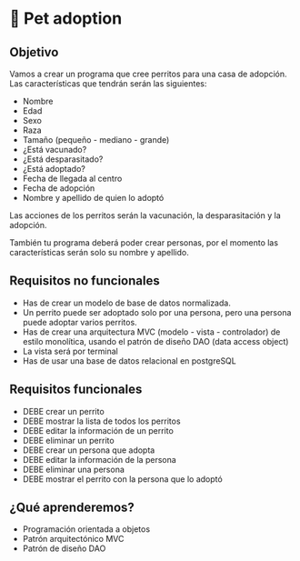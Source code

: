 # :dog: Pet adoption

## Objetivo

Vamos a crear un programa que cree perritos para una casa de adopción. Las características que tendrán serán las siguientes:

- Nombre
- Edad
- Sexo
- Raza
- Tamaño (pequeño - mediano - grande)
- ¿Está vacunado? 
- ¿Está desparasitado?
- ¿Está adoptado?
- Fecha de llegada al centro
- Fecha de adopción
- Nombre y apellido de quien lo adoptó

Las acciones de los perritos serán la vacunación, la desparasitación y la adopción.

También tu programa deberá poder crear personas, por el momento las características serán solo su nombre y apellido.

## Requisitos no funcionales

- Has de crear un modelo de base de datos normalizada.
- Un perrito puede ser adoptado solo por una persona, pero una persona puede adoptar varios perritos.
- Has de crear una arquitectura MVC (modelo - vista - controlador) de estilo monolítica, usando el patrón de diseño DAO (data access object)
- La vista será por terminal
- Has de usar una base de datos relacional en postgreSQL

## Requisitos funcionales

- DEBE crear un perrito
- DEBE mostrar la lista de todos los perritos 
- DEBE editar la información de un perrito
- DEBE eliminar un perrito
- DEBE crear un persona que adopta
- DEBE editar la información de la persona
- DEBE eliminar una persona
- DEBE mostrar el perrito con la persona que lo adoptó

## ¿Qué aprenderemos?

- Programación orientada a objetos
- Patrón arquitectónico MVC
- Patrón de diseño DAO
